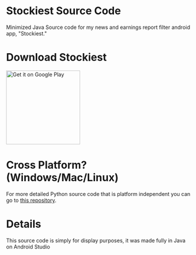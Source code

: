 # Stockiest Source Code
Minimized Java Source code for my news and earnings report filter android app, "Stockiest."

# Download Stockiest
<a href="https://play.google.com/store/apps/details?id=com.noah.stockiest" target="_blank">
  <img src="https://play.google.com/intl/en_us/badges/images/generic/en_badge_web_generic.png" alt="Get it on Google Play" width="200">
</a>

# Cross Platform? (Windows/Mac/Linux)
For more detailed Python source code that is platform independent you can go to [this repository](https://github.com/Noah-Grimaldi/stockiest-stock-news-scanner).

# Details
This source code is simply for display purposes, it was made fully in Java on Android Studio
